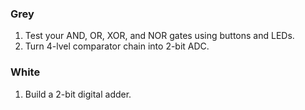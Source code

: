 ### Grey

1. Test your AND, OR, XOR, and NOR gates using buttons and LEDs.
2. Turn 4-lvel comparator chain into 2-bit ADC.

### White

1. Build a 2-bit digital adder.
